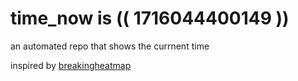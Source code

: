 # time_now is (( 1716044400149 ))

an automated repo that shows the currnent time

inspired by [breakingheatmap](https://github.com/breakingheatmap/breakingheatmap)